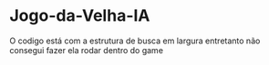 # Jogo-da-Velha-IA
O codigo está com a estrutura de busca em largura entretanto não consegui fazer ela rodar dentro do game
